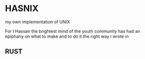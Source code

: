 # HASNIX
my own implementation of UNIX

For I Hassan the brightest mind of the youth community has had an epiphany on what to make and to do it the right way i wrote in

<h2>RUST</h2>
